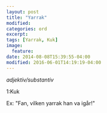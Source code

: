 ```yaml
---
layout: post
title: "Yarrak"
modified:
categories: ord
excerpt:
tags: [Yarrak, Kuk]
image:
  feature:
date: 2014-08-08T15:39:55-04:00
modified: 2016-06-01T14:19:19-04:00
---
```


*adjektiv/substantiv*

1:Kuk

Ex: "Fan, vilken yarrak han va igår!"
